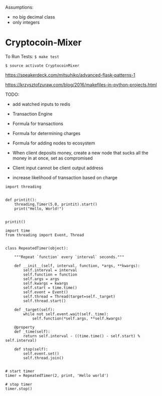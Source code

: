 Assumptions:
  - no big decimal class
  - only integers
# Cryptocoin-Mixer

To Run Tests:
`$ make test`


`$ source activate CryptocoinMixer`

https://speakerdeck.com/mitsuhiko/advanced-flask-patterns-1

https://krzysztofzuraw.com/blog/2016/makefiles-in-python-projects.html



TODO:
- add watched inputs to redis



- Transaction Engine
- Formula for transactions
- Formula for determining charges
- Formula for adding nodes to ecosystem

- When client deposits money, create a new node that sucks all the money in at once, set as compromised


- Client input cannot be client output address



- increase likelihood of transaction based on charge





```
import threading


def printit():
    threading.Timer(5.0, printit).start()
    print("Hello, World!")


printit()
```


```
import time
from threading import Event, Thread


class RepeatedTimer(object):

    """Repeat `function` every `interval` seconds."""

    def __init__(self, interval, function, *args, **kwargs):
        self.interval = interval
        self.function = function
        self.args = args
        self.kwargs = kwargs
        self.start = time.time()
        self.event = Event()
        self.thread = Thread(target=self._target)
        self.thread.start()

    def _target(self):
        while not self.event.wait(self._time):
            self.function(*self.args, **self.kwargs)

    @property
    def _time(self):
        return self.interval - ((time.time() - self.start) % self.interval)

    def stop(self):
        self.event.set()
        self.thread.join()


# start timer
timer = RepeatedTimer(2, print, 'Hello world')

# stop timer
timer.stop()
```
